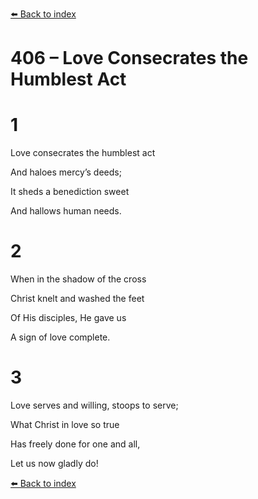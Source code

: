 [⬅️ Back to index](../README.md)

# 406 – Love Consecrates the Humblest Act





# 1

Love consecrates the humblest act

And haloes mercy’s deeds;

It sheds a benediction sweet

And hallows human needs.



# 2

When in the shadow of the cross

Christ knelt and washed the feet

Of His disciples, He gave us

A sign of love complete.



# 3

Love serves and willing, stoops to serve;

What Christ in love so true

Has freely done for one and all,

Let us now gladly do!

[⬅️ Back to index](../README.md)
